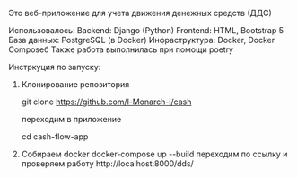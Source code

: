 Это веб-приложение для учета движения денежных средств (ДДС)

Использовалось:
Backend: Django (Python)
Frontend: HTML, Bootstrap 5
База данных: PostgreSQL (в Docker)
Инфраструктура: Docker, Docker Composeб
Также работа выполнилась при помощи poetry

Инстркуция по запуску:
1. Клонирование репозитория
   
   git clone https://github.com/l-Monarch-l/cash
   
   переходим в приложение

   cd cash-flow-app
3. Собираем docker
   docker-compose up --build
   переходим по ссылку и проверяем работу http://localhost:8000/dds/
